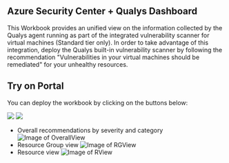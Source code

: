 ## Azure Security Center + Qualys Dashboard
This Workbook provides an unified view on the information collected by the Qualys agent running as part of the integrated vulnerability scanner for virtual machines (Standard tier only). In order to take advantage of this integration, deploy the Qualys built-in vulnerability scanner by following the recommendation "Vulnerabilities in your virtual machines should be remediated" for your unhealthy resources.

## Try on Portal
You can deploy the workbook by clicking on the buttons below:

<a href="https://portal.azure.com/#create/Microsoft.Template/uri/https%3A%2F%2Fraw.githubusercontent.com%2FAzure%2FAzure-Security-Center%2Fpreview%2FWorkbooks%2FASCQualysDashboard%2FASC%2520Qualys%2520Report%2FarmTemplate.json" target="_blank"><img src="https://aka.ms/deploytoazurebutton"/></a>
<a href="https://portal.azure.us/#create/Microsoft.Template/uri/https%3A%2F%2Fraw.githubusercontent.com%2FAzure%2FAzure-Security-Center%2Fpreview%2FWorkbooks%2FASCQualysDashboard%2FASC%2520Qualys%2520Report%2FarmTemplate.json" target="_blank"><img src="https://aka.ms/deploytoazuregovbutton"/></a>

* Overall recommendations by severity and category
![Image of OverallView](https://github.com/carlosfar/public/blob/master/Azure%20Security%20Center/ASCQualysWorkbook/Screenshot_Overview.png?raw=true)
* Resource Group view
![Image of RGView](https://github.com/carlosfar/public/blob/master/Azure%20Security%20Center/ASCQualysWorkbook/Screenshot_RGView.png?raw=true)
* Resource view
![Image of RView](https://github.com/carlosfar/public/blob/master/Azure%20Security%20Center/ASCQualysWorkbook/Screenshot_RView.png?raw=true)
